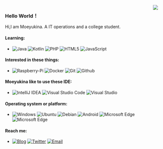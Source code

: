 <a href="https://github.com/moeyukina?tab=repositories">
  <img align="right" src="https://github-readme-stats.vercel.app/api?username=moeyukina&show_icons=true&hide_border=true" />
</a>

### Hello World！
Hi,I am Moeyukina. A IT operations and a college student.

#### Learning:
- ![Java](https://img.shields.io/badge/-C#-007396?style=flat-square&logo=Csharp&logoColor=fff) ![Kotlin](https://img.shields.io/badge/-Kotlin-0095D5?style=flat-square&logo=Kotlin&logoColor=fff) ![PHP](https://img.shields.io/badge/-PHP-777BB4?style=flat-square&logo=PHP&logoColor=fff) ![HTML5](https://img.shields.io/badge/-HTML5-E34F26?style=flat-square&logo=html5&logoColor=fff) ![JavaScript](https://img.shields.io/badge/-JavaScript-F7DF1E?style=flat-square&logo=JavaScript&logoColor=000)

#### Interested in these things:
- ![Raspberry-Pi](https://img.shields.io/badge/-Raspberry%20Pi-C51A4A?style=flat-square&logo=Raspberry%20pi&logoColor=fff)  ![Docker](https://img.shields.io/badge/-Docker-2496ED?style=flat-square&logo=Docker&logoColor=fff) ![Git](https://img.shields.io/badge/-Git-F05032?style=flat-square&logo=Git&logoColor=fff) ![Github](https://img.shields.io/badge/-Github-181717?style=flat-square&logo=Github&logoColor=fff)  

#### Moeyukina like to use these IDE:
- ![IntelliJ IDEA](https://img.shields.io/badge/-IntelliJ%20IDEA-000000?style=flat-square&logo=IntelliJ%20IDEA&logoColor=fff) ![Visual Studio Code](https://img.shields.io/badge/-Visual%20Studio%20Code-007ACC?style=flat-square&logo=Visual%20Studio%20Code&logoColor=fff) ![Visual Studio](https://img.shields.io/badge/-Visual%20Studio-5C2D91?style=flat-square&logo=Visual%20Studio&logoColor=fff)

#### Operating system or platform:
- ![Windows](https://img.shields.io/badge/-Windows-0078D6?style=flat-square&logo=Windows&logoColor=fff) ![Ubuntu](https://img.shields.io/badge/-Ubuntu-E95420?style=flat-square&logo=Ubuntu&logoColor=fff) ![Debian](https://img.shields.io/badge/-Debian-A81D33?style=flat-square&logo=Debian&logoColor=fff) ![Android](https://img.shields.io/badge/-Android-3DDC84?style=flat-square&logo=Android&logoColor=fff) ![Microsoft Edge](https://img.shields.io/badge/-Microsoft%20Edge-0078D7?style=flat-square&logo=Microsoft%20Edge&logoColor=fff) ![Microsoft Edge](https://img.shields.io/badge/-Google%20Chrome-4285F4?style=flat-square&logo=Google%20Chrome&logoColor=fff)

#### Reach me: 
- [![Blog](https://img.shields.io/badge/-https://blog.moeyukina.top-4B8BF5?style=flat-square&logo=Blogger&logoColor=fff)](https://blog.moeyukina.top)   [![Twitter](https://img.shields.io/badge/-https://twitter.com/moeyukina-1DA1F2?style=flat-square&logo=Twitter&logoColor=fff)](https://twitter.com/moeyukina)  [![Email](https://img.shields.io/badge/-pin1354238538@gmail.com-D14836?style=flat-square&logo=Gmail&logoColor=fff)](mailto:pin1354238538@gmail.com)

